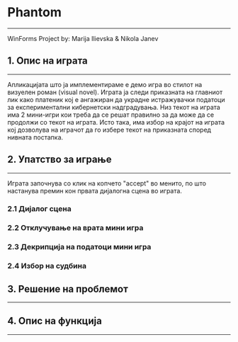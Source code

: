 # Phantom
---
WinForms Project by: Marija Ilievska & Nikola Janev

## 1. Oпис на играта
---
Апликацијата што ја имплементираме е демо игра во стилот на визуелен роман (visual novel). Играта ја следи приказната на главниот лик како платеник кој е ангажиран да украдне истражувачки податоци за експериментални кибернетски надградувања. Низ текот на играта има 2 мини-игри кои треба да се решат правилно за да може да се продолжи со текот на играта. Исто така, има избор на крајот на играта кој дозволува на играчот да го избере текот на приказната според нивната постапка.


## 2. Упатство за играње
---
Играта започнува со клик на копчето "accept" во менито, по што настанува премин кон првата дијалогна сцена во играта.
### 2.1 Дијалог сцена

### 2.2 Отклучување на врата мини игра

### 2.3 Декрипција на податоци мини игра

### 2.4 Избор на судбина

## 3. Решение на проблемот
---


## 4. Oпис на функција
---
